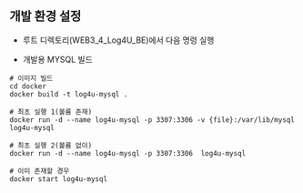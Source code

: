 ## 개발 환경 설정

* 루트 디렉토리(WEB3_4_Log4U_BE)에서 다음 명령 실행


* 개발용 MYSQL 빌드

```
# 이미지 빌드
cd docker
docker build -t log4u-mysql .

# 최초 실행 1(볼륨 존재)
docker run -d --name log4u-mysql -p 3307:3306 -v {file}:/var/lib/mysql log4u-mysql

# 최초 실행 2(볼륨 없이)
docker run -d --name log4u-mysql -p 3307:3306  log4u-mysql

# 이미 존재할 경우 
docker start log4u-mysql

```
